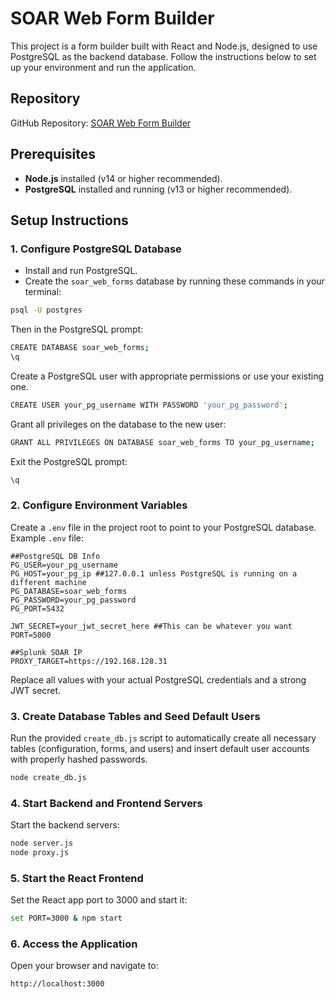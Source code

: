 # SOAR Web Form Builder

This project is a form builder built with React and Node.js, designed to use PostgreSQL as the backend database. Follow the instructions below to set up your environment and run the application.

## Repository

GitHub Repository: [SOAR Web Form Builder](https://github.com/BeardedInfoSec/soar_web_forms)

## Prerequisites

- **Node.js** installed (v14 or higher recommended).
- **PostgreSQL** installed and running (v13 or higher recommended).

## Setup Instructions

### 1. Configure PostgreSQL Database

- Install and run PostgreSQL.
- Create the `soar_web_forms` database by running these commands in your terminal:

```bash
psql -U postgres
```
Then in the PostgreSQL prompt:
```bash
CREATE DATABASE soar_web_forms;
\q
```
Create a PostgreSQL user with appropriate permissions or use your existing one.

```bash
CREATE USER your_pg_username WITH PASSWORD 'your_pg_password';
```

Grant all privileges on the database to the new user:

```bash
GRANT ALL PRIVILEGES ON DATABASE soar_web_forms TO your_pg_username;
```
Exit the PostgreSQL prompt:
```bash
\q
```

### 2. Configure Environment Variables

Create a `.env` file in the project root to point to your PostgreSQL database. Example `.env` file:

```env
##PostgreSQL DB Info
PG_USER=your_pg_username
PG_HOST=your_pg_ip ##127.0.0.1 unless PostgreSQL is running on a different machine
PG_DATABASE=soar_web_forms
PG_PASSWORD=your_pg_password
PG_PORT=5432

JWT_SECRET=your_jwt_secret_here ##This can be whatever you want
PORT=5000

##Splunk SOAR IP
PROXY_TARGET=https://192.168.128.31
```
Replace all values with your actual PostgreSQL credentials and a strong JWT secret.

### 3. Create Database Tables and Seed Default Users
Run the provided `create_db.js` script to automatically create all necessary tables (configuration, forms, and users) and insert default user accounts with properly hashed passwords.

```bash
node create_db.js
```

### 4. Start Backend and Frontend Servers
Start the backend servers:
```bash
node server.js
node proxy.js
```

### 5. Start the React Frontend
Set the React app port to 3000 and start it:
```bash
set PORT=3000 & npm start
```

### 6. Access the Application
Open your browser and navigate to:
```bash
http://localhost:3000
```